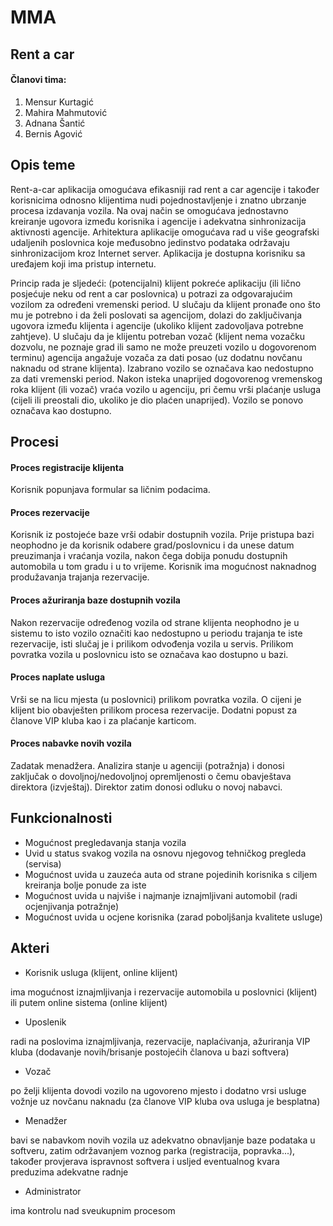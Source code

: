 ﻿# MMA
## Rent a car
#### Članovi tima:
1. Mensur Kurtagić
2. Mahira Mahmutović
3. Adnana Šantić
4. Bernis Agović

## Opis teme
Rent-a-car aplikacija omogućava efikasniji rad rent a car agencije i također korisnicima odnosno klijentima nudi pojednostavljenje i znatno ubrzanje procesa izdavanja vozila. Na ovaj način se omogućava jednostavno kreiranje ugovora između korisnika i agencije i adekvatna sinhronizacija aktivnosti agencije. Arhitektura aplikacije omogućava rad u više geografski udaljenih 
poslovnica koje međusobno jedinstvo podataka održavaju sinhronizacijom kroz Internet server. Aplikacija je dostupna korisniku sa uređajem koji ima pristup internetu. 

Princip rada je sljedeći: (potencijalni) klijent pokreće aplikaciju (ili lično posjećuje neku od rent a car poslovnica) u potrazi za odgovarajućim vozilom za određeni vremenski period. U slučaju da klijent pronađe ono što mu je potrebno i da želi poslovati sa agencijom, dolazi do zaključivanja ugovora između klijenta i agencije (ukoliko klijent zadovoljava potrebne zahtjeve). U slučaju da je klijentu potreban vozač (klijent nema vozačku dozvolu, ne poznaje grad ili samo ne može preuzeti vozilo u dogovorenom terminu) agencija angažuje vozača za dati posao (uz dodatnu novčanu naknadu od strane klijenta). Izabrano vozilo se označava kao nedostupno za dati vremenski period.
Nakon isteka unaprijed dogovorenog vremenskog roka klijent (ili vozač) vraća vozilo u agenciju, pri čemu vrši plaćanje usluga (cijeli ili preostali dio, ukoliko je dio plaćen unaprijed). Vozilo se ponovo označava kao dostupno.

## Procesi
#### Proces registracije klijenta
Korisnik popunjava formular sa ličnim podacima.
#### Proces rezervacije
Korisnik iz postojeće baze vrši odabir dostupnih vozila. Prije pristupa bazi neophodno je da korisnik odabere grad/poslovnicu i da unese datum preuzimanja i vraćanja vozila, nakon čega dobija ponudu dostupnih automobila u tom gradu i u to vrijeme. Korisnik ima mogućnost naknadnog produžavanja trajanja rezervacije.
#### Proces ažuriranja baze dostupnih vozila
Nakon rezervacije određenog vozila od strane klijenta neophodno je u sistemu to isto vozilo označiti kao nedostupno u periodu trajanja te iste rezervacije, isti slučaj je i prilikom odvođenja vozila u servis. Prilikom povratka vozila u poslovnicu isto se označava kao dostupno u bazi. 
#### Proces naplate usluga
Vrši se na licu mjesta (u poslovnici) prilikom povratka vozila. O cijeni je klijent bio obavješten prilikom procesa rezervacije. Dodatni popust za članove VIP kluba kao i za plaćanje karticom.
#### Proces nabavke novih vozila
Zadatak menadžera. Analizira stanje u agenciji (potražnja) i donosi zaključak o dovoljnoj/nedovoljnoj opremljenosti o čemu obavještava direktora (izvještaj). Direktor zatim donosi odluku o novoj nabavci.

## Funkcionalnosti
- Mogućnost pregledavanja stanja vozila
- Uvid u status svakog vozila na osnovu njegovog tehničkog pregleda (servisa)
- Mogućnost uvida u zauzeća auta od strane pojedinih korisnika s ciljem kreiranja bolje ponude za iste
- Mogućnost uvida u najviše i najmanje iznajmljivani automobil (radi ocjenjivanja potražnje)
- Mogućnost uvida u ocjene korisnika (zarad poboljšanja kvalitete usluge)

## Akteri

- Korisnik usluga (klijent, online klijent)

ima mogućnost iznajmljivanja i rezervacije automobila u poslovnici (klijent) ili putem online sistema (online klijent)

- Uposlenik

radi na poslovima iznajmljivanja, rezervacije, naplaćivanja, ažuriranja VIP kluba (dodavanje novih/brisanje postojećih članova u bazi softvera)

- Vozač

po želji klijenta dovodi vozilo na ugovoreno mjesto i dodatno vrsi usluge vožnje uz novčanu naknadu (za članove VIP kluba ova usluga je besplatna)

- Menadžer

bavi se nabavkom novih vozila uz adekvatno obnavljanje baze podataka u softveru, zatim održavanjem voznog parka (registracija, popravka...), također provjerava ispravnost softvera i usljed eventualnog kvara preduzima adekvatne radnje

- Administrator

ima kontrolu nad sveukupnim procesom
